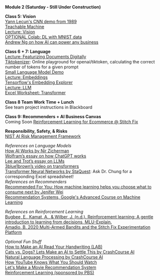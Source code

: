 **Module 2 (Saturday - Still Under Construction)**  

**Class 5: Vision**  
[Yann Lecun's CNN demo from 1989](https://www.youtube.com/watch?v=FwFduRA_L6Q)  
[Teachable Machine](https://teachablemachine.withgoogle.com/train)  
[Lecture: Vision](https://www.dropbox.com/scl/fi/i4346ypz6xegfjzbkfg1b/06-Vision.pptx?rlkey=wmu254svtsgz8jk82i6fwyro5&dl=0)  
[OPTIONAL Colab: DL with MNIST data](https://colab.research.google.com/drive/1UpkFhSpWIBNahzRro5aHdZCTZ32mEfl8?usp=sharing)  
[Andrew Ng on how AI can power any business](https://www.ted.com/talks/andrew_ng_how_ai_could_empower_any_business?language=en)  

**Class 6 + 7: Language**  
[Lecture: Featurizing Documents Digitally](https://www.dropbox.com/scl/fi/5syj8l2q1gl30tuxy5qce/M3-1-featurizing-documents-digitally.pptx?rlkey=nnl9c7yzx9jujhd89rw9xnmcr&dl=0)   
[Tiktokenizer](https://tiktokenizer.vercel.app/): Online playground for openai/tiktoken, calculating the correct number of tokens for a given prompt  
[Small Language Model Demo](https://www.cs.cmu.edu/~pvirtue/AIS/ngrams/ngrams.html)  
[Lecture: Embeddings](https://www.dropbox.com/scl/fi/aa3vuov9o105xsrvf4fs6/M3-2-embeddings.pptx?rlkey=0w897if9s4f6fgso1ondx2n93&dl=0)   
[Tensorflow's Embedding Explorer](https://projector.tensorflow.org/)   
[Lecture: LLM](https://www.dropbox.com/scl/fi/eesuzue9cxz9hs4ybpa44/06-3-LLM.pptx?rlkey=k5u1bmzspfwo05d3qd6q2nha6&dl=0)  
[Excel Worksheet: Transformer](https://www.dropbox.com/scl/fi/8pvl3fpmvwncxetog476k/m4-Transformer-in-Excel.xlsx?rlkey=u6eit260f1hniakiac9ts2548&dl=0)  

**Class 8	Team Work Time + Lunch**  
See team project instructions in Blackboard

**Class 9: Recommenders + AI Business Canvas**  
Coming Soon
[Reinforcement Learning for Ecommerce @ Stitch Fix](https://multithreaded.stitchfix.com/blog/2020/08/05/bandits/)  

**Responsibility, Safety, & Risks**  
[NIST AI Risk Management Framework](https://nvlpubs.nist.gov/nistpubs/ai/nist.ai.100-1.pdf)  

*References on Language Models*  
[How AI Works by Nir Zicherman](https://every.to/p/how-ai-works?fbclid=IwAR2KWfiKq627x9SxpTpZojaxHSjaA0zcEELySUyEGhD7jbWzcS3vFNyJ4OI)  
[Wolfram’s essay on how ChatGPT works](https://writings.stephenwolfram.com/2023/02/what-is-chatgpt-doing-and-why-does-it-work/)  
[Lee and Trot’s essay on LLMs](https://www.understandingai.org/p/large-language-models-explained-with)  
[3blue1brown’s video on transformers](https://www.youtube.com/watch?v=wjZofJX0v4M)  
[Transformer Neural Networks by StaQuest](https://www.youtube.com/watch?v=zxQyTK8quyY): Ask Dr. Chung for a corresponding Excel spreadsheet!   
*References on Recommenders*  
[Recommended For You: How machine learning helps you choose what to consume next by Jenifer Wei](https://sitn.hms.harvard.edu/flash/2017/recommended-machine-learning-helps-choose-consume-next/)  
[Recommendation Systems, Google's Advanced Course on Machine Learning](https://developers.google.com/machine-learning/recommendation)  

*References on Reinforcement Learning*  
[Bugbee, E., Kamat, A., & Wilber, J. (n.d.). Reinforcement learning: A gentle introduction to learning from decisions, MLU-Explain.](https://mlu-explain.github.io/reinforcement-learning/)  
[Amadio, B. 2020 Multi-Armed Bandits and the Stitch Fix Experimentation Platform](https://multithreaded.stitchfix.com/blog/2020/08/05/bandits/) 

*Optional Fun Stuff*  
[How to Make an AI Read Your Handwriting (LAB)](https://www.pbs.org/video/how-to-make-an-ai-read-your-handwriting-lab-5-oh9flk/)  
[Cats vs. Dogs? Lets Make an AI to Settle This by CrashCourse AI](https://www.pbs.org/video/cats-vs-dogs-lets-make-an-ai-to-settle-this-lab-19-rp1lwa/)  
[Natural Language Processing by CrashCourse AI](https://www.pbs.org/video/natural-language-processing-7-eroyod/)  
[How YouTube Knows What You Should Watch](https://www.pbs.org/video/how-youtube-knows-what-you-should-watch-vkyoml/)  
[Let's Make a Movie Recommendation System](https://www.pbs.org/video/lets-make-a-movie-recommendation-system-lab-16-cmtwft/)  
[Reinforcement Learning (sponsored by PBS)](https://www.youtube.com/watch?v=nIgIv4IfJ6s&list=PL8dPuuaLjXtO65LeD2p4_Sb5XQ51par_b&index=10)  
